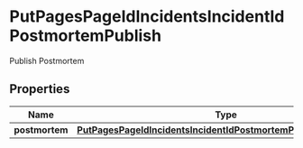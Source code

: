 

# PutPagesPageIdIncidentsIncidentIdPostmortemPublish

Publish Postmortem

## Properties

Name | Type | Description | Notes
------------ | ------------- | ------------- | -------------
**postmortem** | [**PutPagesPageIdIncidentsIncidentIdPostmortemPublishPostmortem**](PutPagesPageIdIncidentsIncidentIdPostmortemPublishPostmortem.md) |  |  [optional]



